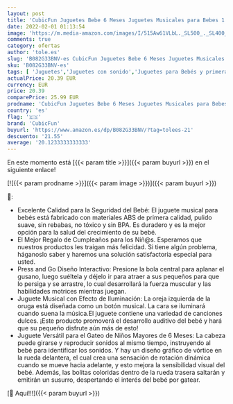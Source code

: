 ```yaml
---
layout: post
title: 'CubicFun Juguetes Bebe 6 Meses Juguetes Musicales para Bebes 1 año Oruga Juguetes para Gatear con la Luz del Flash Juguetes Educativos para Bebe 6 7 8 9 12 Meses'
date: 2022-02-01 01:13:54
image: 'https://m.media-amazon.com/images/I/515Aw61VLbL._SL500_._SL400_.jpg'
comments: true
category: ofertas
author: 'tole.es'
slug: 'B082G33BNV-es CubicFun Juguetes Bebe 6 Meses Juguetes Musicales para...'
sku: 'B082G33BNV-es'
tags: [ 'Juguetes','Juguetes con sonido','Juguetes para Bebés y primera infancia','Juguetes y juegos','bebe','cubicfun', ]
actualPrice: 20.39 EUR
currency: EUR
price: 20.39
comparePrice: 25.99 EUR
prodname: 'CubicFun Juguetes Bebe 6 Meses Juguetes Musicales para Bebes 1 año Oruga Juguetes para Gatear con la Luz del Flash Juguetes Educativos para Bebe 6 7 8 9 12 Meses'
country: 'es'
flag: '🇪🇸'
brand: 'CubicFun'
buyurl: 'https://www.amazon.es/dp/B082G33BNV/?tag=tolees-21'
descuento: '21.55'
average: '20.1233333333333'
---
```


En este momento está [{{< param title >}}]({{< param buyurl >}}) en el siguiente enlace!

[![{{< param prodname >}}]({{< param image >}})]({{< param buyurl >}})

🔎:

- Excelente Calidad para la Seguridad del Bebé: El juguete musical para bebés está fabricado con materiales ABS de primera calidad, pulido suave, sin rebabas, no tóxico y sin BPA. Es duradero y es la mejor opción para la salud del crecimiento de su bebé.
- El Mejor Regalo de Cumpleaños para los Niñ@s. Esperamos que nuestros productos les traigan más felicidad. Si tiene algún problema, háganoslo saber y haremos una solución satisfactoria especial para usted.
- Press and Go Diseño Interactivo: Presione la bola central para aplanar el gusano, luego suéltela y déjelo ir para atraer a sus pequeños para que lo persiga y se arrastre, lo cual desarrollará la fuerza muscular y las habilidades motrices mientras juegan.
- Juguete Musical con Efecto de Iluminación: La oreja izquierda de la oruga está diseñada como un botón musical. La cara se iluminará cuando suena la música.El juguete contiene una variedad de canciones dulces. ¡Este producto promoverá el desarrollo auditivo del bebé y hará que su pequeño disfrute aún más de esto!
- Juguete Versátil para el Gateo de Niños Mayores de 6 Meses: La cabeza puede girarse y reproducir sonidos al mismo tiempo, instruyendo al bebé para identificar los sonidos. Y hay un diseño gráfico de vórtice en la rueda delantera, el cual crea una sensación de rotación dinámica cuando se mueve hacia adelante, y esto mejora la sensibilidad visual del bebé. Además, las bolitas coloridas dentro de la rueda trasera saltarán y emitirán un susurro, despertando el interés del bebé por gatear.

[🛒 Aquí!!!]({{< param buyurl >}})
